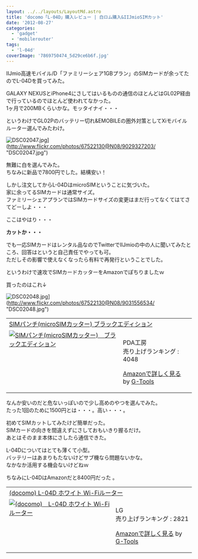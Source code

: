 ```yaml
---
layout: ../../layouts/LayoutMd.astro
title: 'docomo「L-04D」購入レビュー | 白ロム購入&IIJmioSIMカット'
date: '2012-08-27'
categories:
  - 'gadget'
  - 'mobilerouter'
tags:
  - 'l-04d'
coverImage: '7869750474_5d29ce6b6f.jpg'
---
```


IIJmio高速モバイル/D「ファミリーシェア1GBプラン」のSIMカードが余ってたのでL-04Dを買ってみた。

GALAXY NEXUSとiPhone4にさしてはいるものの通信のほとんどはGL02P経由で行っているのでほとんど使われてなかった。  
1ヶ月で200MBくらいかな。モッタイナイ・・・

というわけでGL02Pのバッテリー切れ&EMOBILEの圏外対策としてXiモバイルルーター選んでみたわけ。

![DSC02047.jpg](/archive/images/9029327203_d0f3cb579f.jpg)](http://www.flickr.com/photos/67522130@N08/9029327203/ "DSC02047.jpg")

無難に白を選んでみた。  
ちなみに新品で7800円でした。結構安い！

しかし注文してからL-04DはmicroSIMということに気づいた。  
家に余ってるSIMカードは通常サイズ。  
ファミリーシェアプランではSIMカードサイズの変更はまだ行ってなくてはてさてどーしよ・・・

ここはやはり・・・

**カットか・・・**

でも一応SIMカードはレンタル品なのでTwitterでIIJmioの中の人に聞いてみたところ、回答はというと自己責任でやっても可。  
ただしその影響で使えなくなったら有料で再発行ということでした。

というわけで速攻でSIMカードカッターをAmazonでぽちりましたｗ

買ったのはこれ↓

![DSC02048.jpg](/archive/images/9031556534_87f2a8ec02.jpg)](http://www.flickr.com/photos/67522130@N08/9031556534/ "DSC02048.jpg")

<table cellpadding="5" border="0"><tbody><tr><td colspan="2"><a href="https://www.amazon.co.jp/exec/obidos/ASIN/B0047AYAHS/mizuka123-22/" target="_top">SIMパンチ(microSIMカッター) ブラックエディション</a></td></tr><tr><td valign="top"><a href="https://www.amazon.co.jp/exec/obidos/ASIN/B0047AYAHS/mizuka123-22/" target="_top"><img border="0" alt="SIMパンチ(microSIMカッター)　ブラックエディション" src="images/51czgB22S1L._SL160_.jpg"></a></td><td valign="top"><br>PDA工房<br>売り上げランキング : 4048<p><a href="https://www.amazon.co.jp/exec/obidos/ASIN/B0047AYAHS/mizuka123-22/" target="_top">Amazonで詳しく見る</a> by <a href="http://www.goodpic.com/mt/aws/index.html">G-Tools</a></p></td></tr></tbody></table>

なんか安いのだと危ないっぽいので少し高めのやつを選んでみた。  
たった1回のために1500円とは・・・。高い・・・。

初めてSIMカットしてみたけど簡単だった。  
SIMカードの向きを間違えずにさしておもいきり握るだけ。  
あとはそのまま本体にさしたら通信できた。

L-04Dについてはとても薄くて小型。  
バッテリーはあまりもたないけどサブ機なら問題ないかな。  
なかなか活用する機会ないけどねｗ

ちなみにL-04DはAmazonだと8400円だった 。

<table cellpadding="5" border="0"><tbody><tr><td colspan="2"><a href="https://www.amazon.co.jp/exec/obidos/ASIN/B008BBU7H6/mizuka123-22/" target="_blank">(docomo) L-04D ホワイト Wi-Fiルーター</a></td></tr><tr><td valign="top"><a href="https://www.amazon.co.jp/exec/obidos/ASIN/B008BBU7H6/mizuka123-22/" target="_blank"><img border="0" alt="(docomo)　L-04D ホワイト Wi-Fiルーター" src="images/418FcfY2kZL._SL160_.jpg"></a></td><td valign="top"><br>LG<br>売り上げランキング : 2821<p><a href="https://www.amazon.co.jp/exec/obidos/ASIN/B008BBU7H6/mizuka123-22/" target="_blank">Amazonで詳しく見る</a> by <a href="http://www.goodpic.com/mt/aws/index.html">G-Tools</a></p></td></tr></tbody></table>
